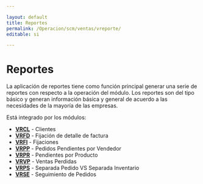 ```yaml
---

layout: default
title: Reportes
permalink: /Operacion/scm/ventas/vreporte/
editable: si

---
```




# Reportes  



La aplicación de reportes tiene como función principal generar una serie de reportes con respecto a la operación del módulo.  Los reportes son del tipo básico y generan información básica y general de acuerdo a las necesidades de la mayoría de las empresas.



Está integrado por los módulos:



* [**VRCL**](http://docs.oasiscom.com/Operacion/scm/ventas/vreporte/vrcl) - Clientes
* [**VRFD**](http://docs.oasiscom.com/Operacion/scm/ventas/vreporte/vrfd) - Fijación de detalle de factura
* [**VRFI**](http://docs.oasiscom.com/Operacion/scm/ventas/vreporte/vrfi) - Fijaciones
* [**VRPP**](http://docs.oasiscom.com/Operacion/scm/ventas/vreporte/vrpp) - Pedidos Pendientes por Vendedor
* [**VRPR**](http://docs.oasiscom.com/Operacion/scm/ventas/vreporte/vrpr) - Pendientes por Producto
* [**VRVP**](http://docs.oasiscom.com/Operacion/scm/ventas/vreporte/vrvp) - Ventas Perdidas
* [**VRPS**](http://docs.oasiscom.com/Operacion/scm/ventas/vreporte/vrps) - Separada Pedido VS Separada Inventario
* [**VRSE**](http://docs.oasiscom.com/Operacion/scm/ventas/vreporte/vrse) - Seguimiento de Pedidos